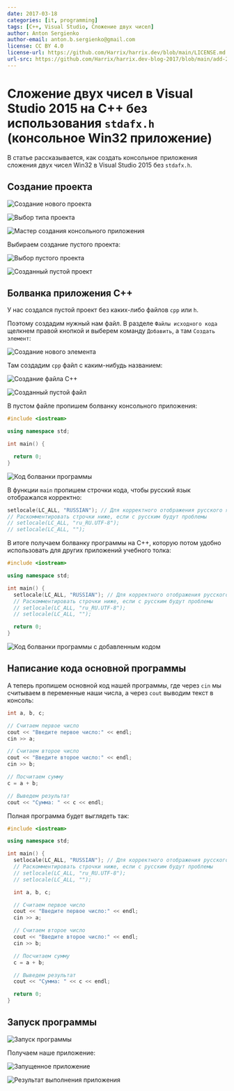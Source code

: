 ```yaml
---
date: 2017-03-18
categories: [it, programming]
tags: [C++, Visual Studio, Сложение двух чисел]
author: Anton Sergienko
author-email: anton.b.sergienko@gmail.com
license: CC BY 4.0
license-url: https://github.com/Harrix/harrix.dev/blob/main/LICENSE.md
url-src: https://github.com/Harrix/harrix.dev-blog-2017/blob/main/add-2-num-vs-2015-console-2/add-2-num-vs-2015-console-2.md
---
```


# Сложение двух чисел в Visual Studio 2015 на C++ без использования `stdafx.h` (консольное Win32 приложение)

В статье рассказывается, как создать консольное приложения сложения двух чисел Win32 в Visual Studio 2015 без `stdafx.h`.

## Создание проекта

![Создание нового проекта](img/new-project_01.jpg)

![Выбор типа проекта](img/new-project_02.jpg)

![Мастер создания консольного приложения](img/new-project_03.jpg)

Выбираем создание пустого проекта:

![Выбор пустого проекта](img/new-project_04.jpg)

![Созданный пустой проект](img/new-project_05.jpg)

## Болванка приложения C++

У нас создался пустой проект без каких-либо файлов `cpp` или `h`.

Поэтому создадим нужный нам файл. В разделе `Файлы исходного кода` щелкнем правой кнопкой и выберем команду `Добавить`, а там `Создать элемент`:

![Создание нового элемента](img/new-cpp_01.jpg)

Там создадим `cpp` файл с каким-нибудь названием:

![Создание файла C++](img/new-cpp_02.jpg)

![Созданный пустой файл](img/new-cpp_03.jpg)

В пустом файле пропишем болванку консольного приложения:

```cpp
#include <iostream>

using namespace std;

int main() {

  return 0;
}
```

![Код болванки программы](img/cpp_01.jpg)

В функции `main` пропишем строчки кода, чтобы русский язык отображался корректно:

```cpp
setlocale(LC_ALL, "RUSSIAN"); // Для корректного отображения русского языка
// Раскомментировать строчки ниже, если с русским будут проблемы
// setlocale(LC_ALL, "ru_RU.UTF-8");
// setlocale(LC_ALL, "");
```

В итоге получаем болванку программы на C++, которую потом удобно использовать для других приложений учебного толка:

```cpp
#include <iostream>

using namespace std;

int main() {
  setlocale(LC_ALL, "RUSSIAN"); // Для корректного отображения русского языка
  // Раскомментировать строчки ниже, если с русским будут проблемы
  // setlocale(LC_ALL, "ru_RU.UTF-8");
  // setlocale(LC_ALL, "");

  return 0;
}
```

![Код болванки программы с добавленным кодом](img/cpp_02.jpg)

## Написание кода основной программы

А теперь пропишем основной код нашей программы, где через `cin` мы считываем в переменные наши числа, а через `cout` выводим текст в консоль:

```cpp
int a, b, c;

// Считаем первое число
cout << "Введите первое число:" << endl;
cin >> a;

// Считаем второе число
cout << "Введите второе число:" << endl;
cin >> b;

// Посчитаем сумму
c = a + b;

// Выведем результат
cout << "Сумма: " << c << endl;
```

Полная программа будет выглядеть так:

```cpp
#include <iostream>

using namespace std;

int main() {
  setlocale(LC_ALL, "RUSSIAN"); // Для корректного отображения русского языка
  // Раскомментировать строчки ниже, если с русским будут проблемы
  // setlocale(LC_ALL, "ru_RU.UTF-8");
  // setlocale(LC_ALL, "");

  int a, b, c;

  // Считаем первое число
  cout << "Введите первое число:" << endl;
  cin >> a;

  // Считаем второе число
  cout << "Введите второе число:" << endl;
  cin >> b;

  // Посчитаем сумму
  c = a + b;

  // Выведем результат
  cout << "Сумма: " << c << endl;

  return 0;
}
```

## Запуск программы

![Запуск программы](img/run.jpg)

Получаем наше приложение:

![Запущенное приложение](img/result_01.jpg)

![Результат выполнения приложения](img/result_02.jpg)
